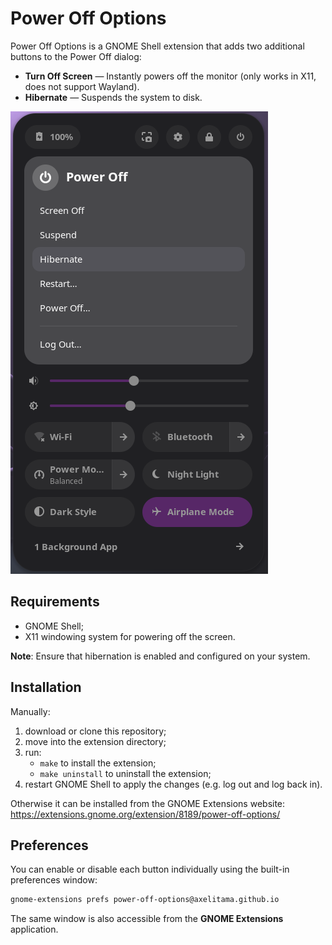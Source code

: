 # Power Off Options

Power Off Options is a GNOME Shell extension that adds two additional buttons to the Power Off dialog:

- **Turn Off Screen** — Instantly powers off the monitor (only works in X11, does not support Wayland).
- **Hibernate** — Suspends the system to disk.

![screenshot](resources/screenshot.png)

## Requirements

- GNOME Shell;
- X11 windowing system for powering off the screen.

**Note**: Ensure that hibernation is enabled and configured on your system.

## Installation

Manually:
1. download or clone this repository;
2. move into the extension directory;
3. run:
    - `make` to install the extension;
    - `make uninstall` to uninstall the extension;
4. restart GNOME Shell to apply the changes (e.g. log out and log back in).

Otherwise it can be installed from the GNOME Extensions website:  
<https://extensions.gnome.org/extension/8189/power-off-options/> 

## Preferences

You can enable or disable each button individually using the built-in preferences window:

```bash
gnome-extensions prefs power-off-options@axelitama.github.io
```

The same window is also accessible from the **GNOME Extensions** application.

